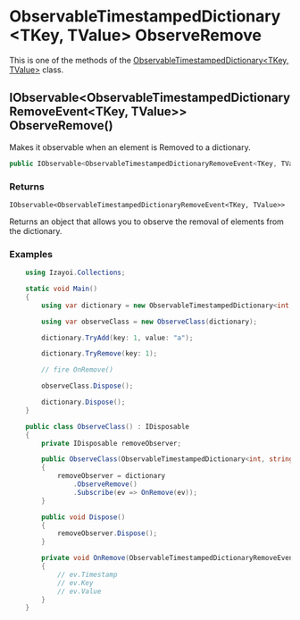 # ObservableTimestampedDictionary<TKey, TValue> ObserveRemove

This is one of the methods of the [ObservableTimestampedDictionary<TKey, TValue>](ObservableTimestampedDictionary.md) class.

## IObservable<ObservableTimestampedDictionaryRemoveEvent<TKey, TValue>> ObserveRemove()

Makes it observable when an element is Removed to a dictionary.

~~~csharp
public IObservable<ObservableTimestampedDictionaryRemoveEvent<TKey, TValue>> ObserveRemove();
~~~

### Returns

`IObservable<ObservableTimestampedDictionaryRemoveEvent<TKey, TValue>>`

Returns an object that allows you to observe the removal of elements from the dictionary.

### Examples

~~~csharp
    using Izayoi.Collections;

    static void Main()
    {
        using var dictionary = new ObservableTimestampedDictionary<int, string>();

        using var observeClass = new ObserveClass(dictionary);

        dictionary.TryAdd(key: 1, value: "a");

        dictionary.TryRemove(key: 1);

        // fire OnRemove()

        observeClass.Dispose();

        dictionary.Dispose();
    }

    public class ObserveClass() : IDisposable
    {
        private IDisposable removeObserver;

        public ObserveClass(ObservableTimestampedDictionary<int, string> dictionary)
        {
            removeObserver = dictionary
                .ObserveRemove()
                .Subscribe(ev => OnRemove(ev));
        }

        public void Dispose()
        {
            removeObserver.Dispose();
        }

        private void OnRemove(ObservableTimestampedDictionaryRemoveEvent<TKey, TValue> ev)
        {
            // ev.Timestamp
            // ev.Key
            // ev.Value
        }
    }
~~~
